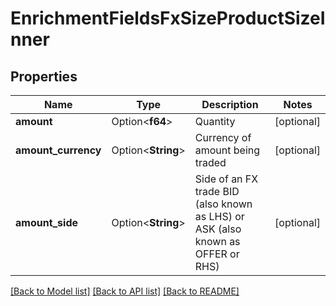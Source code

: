 # EnrichmentFieldsFxSizeProductSizeInner

## Properties

Name | Type | Description | Notes
------------ | ------------- | ------------- | -------------
**amount** | Option<**f64**> | Quantity | [optional]
**amount_currency** | Option<**String**> | Currency of amount being traded | [optional]
**amount_side** | Option<**String**> | Side of an FX trade BID (also known as LHS) or ASK (also known as OFFER or RHS) | [optional]

[[Back to Model list]](../README.md#documentation-for-models) [[Back to API list]](../README.md#documentation-for-api-endpoints) [[Back to README]](../README.md)


